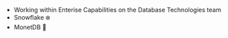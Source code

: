 - Working within Enterise Capabilities on the Database Technologies team 
- Snowflake ❄️
- MonetDB 📂

